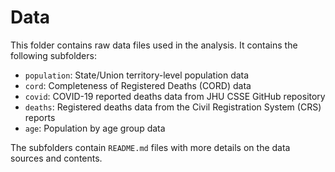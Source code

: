 # Data

This folder contains raw data files used in the analysis. It contains the following subfolders:
- `population`: State/Union territory-level population data
- `cord`: Completeness of Registered Deaths (CORD) data
- `covid`: COVID-19 reported deaths data from JHU CSSE GitHub repository
- `deaths`: Registered deaths data from the Civil Registration System (CRS) reports
- `age`: Population by age group data

The subfolders contain `README.md` files with more details on the data sources and contents.